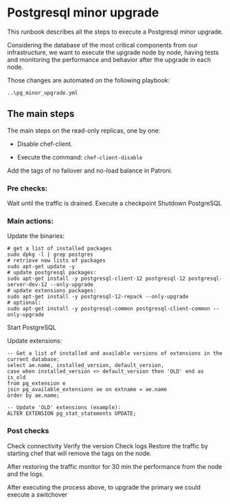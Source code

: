 # Postgresql minor upgrade 

This runbook describes all the steps to execute a Postgresql minor upgrade. 

Considering the database of the most critical components from our infrastructure, we want to execute the upgrade node by node, having tests and monitoring the performance and behavior after the upgrade in each node.

Those changes are automated on the following playbook:

```
..\pg_minor_upgrade.yml
```

## The main steps
The main steps on the read-only replicas, one by one:

* Disable chef-client.

 - Execute the command: `chef-client-disable`

Add the tags of no failover and no-load balance in Patroni.

### Pre checks:
Wait until the traffic is drained.
Execute a checkpoint
Shutdown PostgreSQL

### Main actions:
Update the binaries:

```
# get a list of installed packages
sudo dpkg -l | grep postgres
# retrieve new lists of packages
sudo apt-get update -y
# update postgresql packages:
sudo apt-get install -y postgresql-client-12 postgresql-12 postgresql-server-dev-12 --only-upgrade
# update extensions packages:
sudo apt-get install -y postgresql-12-repack --only-upgrade
​# optional:
sudo apt-get install -y postgresql-common postgresql-client-common --only-upgrade
```
Start PostgreSQL

Update extensions:
```
-- Get a list of installed and available versions of extensions in the current database: 
select ae.name, installed_version, default_version,
case when installed_version <> default_version then 'OLD' end as is_old
from pg_extension e
join pg_available_extensions ae on extname = ae.name
order by ae.name;

-- Update 'OLD' extensions (example):
ALTER EXTENSION pg_stat_statements UPDATE;
```

### Post checks
Check connectivity 
Verify the version
Check logs
Restore the traffic by starting chef that will remove the tags on the node.


After restoring the traffic monitor for 30 min the performance from the node and the logs.

After executing the process above, to upgrade the primary we could execute a switchover
